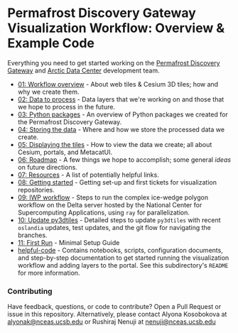 # Permafrost Discovery Gateway Visualization Workflow: Overview & Example Code

Everything you need to get started working on the [Permafrost Discovery Gateway](https://arcticdata.io/catalog/portals/permafrost) and [Arctic Data Center](https://arcticdata.io/catalog) development team.
 
- [01: Workflow overview](01_workflow-overview.md) - About web tiles & Cesium 3D tiles; how and why we create them.
- [02: Data to process](02_data-to-process.md) - Data layers that we're working on and those that we hope to process in the future.
- [03: Python packages](03_python-packages.md) - An overview of Python packages we created for the Permafrost Discovery Gateway.
- [04: Storing the data](04_storing-the-data.md) - Where and how we store the processed data we create.
- [05: Displaying the tiles](05_displaying-the-tiles.md) - How to view the data we create; all about Cesium, portals, and MetacatUI.
- [06: Roadmap](06_roadmap.md) - A few things we hope to accomplish; some general *ideas* on future directions.
- [07: Resources](07_resources.md) - A list of potentially helpful links.
- [08: Getting started](08_getting-started.md) - Getting set-up and first tickets for visualization repositories.
- [09: IWP workflow](09_iwp-workflow.md) - Steps to run the complex ice-wedge polygon workflow on the Delta server hosted by the National Center for Supercomputing Applications, using `ray` for parallelization.
- [10: Update py3dtiles](10_update-py3dtiles.md) - Detailed steps to update `py3dtiles` with recent `oslandia` updates, test updates, and the git flow for navigating the branches.
- [11: First Run](11_first-run.md) - Minimal Setup Guide
- [helpful-code](https://github.com/PermafrostDiscoveryGateway/viz-info/tree/main/helpful-code) - Contains notebooks, scripts, configuration documents, and step-by-step documentation to get started running the visualization workflow and adding layers to the portal. See this subdirectory's `README` for more information.

### Contributing

Have feedback, questions, or code to contribute? Open a Pull Request or issue in this repository. Alternatively, please contact Alyona Kosobokova at alyonak@nceas.ucsb.edu or Rushiraj Nenuji at nenuji@nceas.ucsb.edu 
